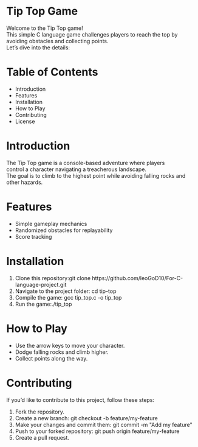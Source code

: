<h1>Tip Top Game</h1>
<p>Welcome to the Tip Top game! <br> This simple C language game challenges players to reach the top by avoiding obstacles and collecting points. <br> Let’s dive into the details:</p>
<h1>Table of Contents</h1>
<ul>
  <li>Introduction</li>
  <li>Features</li>
  <li>Installation</li>
  <li>How to Play</li>
  <li>Contributing</li>
  <li>License</li>
</ul>
<h1>Introduction</h1>
<p>The Tip Top game is a console-based adventure where players <br> control a character navigating a treacherous landscape. <br> The goal is to climb to the highest point while avoiding falling rocks and other hazards.</p>
<h1>Features</h1>
<ul>
  <li>Simple gameplay mechanics</li>
  <li>Randomized obstacles for replayability</li>
  <li>Score tracking</li>
</ul>
<h1>Installation</h1>
<ol type="1">
  <li>Clone this repository:git clone https://github.com/leoGoD10/For-C-language-project.git </li>
  <li>Navigate to the project folder: cd tip-top</li>
  <li>Compile the game: gcc tip_top.c -o tip_top</li>
  <li>Run the game:./tip_top</li>
</ol>
<h1>How to Play</h1>
<ul>
  <li>Use the arrow keys to move your character.</li>
  <li>Dodge falling rocks and climb higher.</li>
  <li>Collect points along the way.</li>
</ul>
<h1>Contributing</h1>
<p>If you’d like to contribute to this project, follow these steps:</p>
<ol type="1">
  <li>Fork the repository.</li>
  <li>Create a new branch: git checkout -b feature/my-feature</li>
  <li>Make your changes and commit them: git commit -m "Add my feature"</li>
  <li>Push to your forked repository: git push origin feature/my-feature</li>
  <li>Create a pull request.</li>
</ol>
